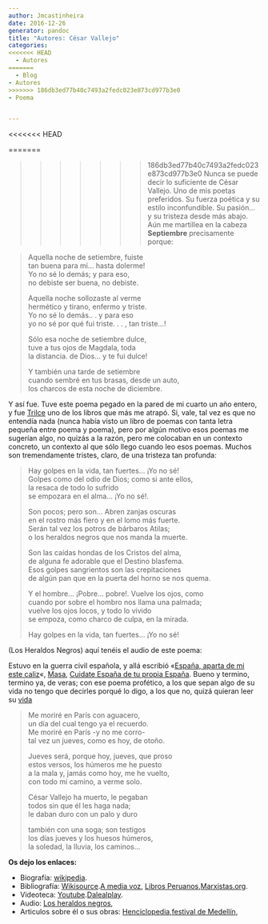 ```yaml
---
author: Jmcastinheira
date: 2016-12-26
generator: pandoc
title: "Autores: César Vallejo"
categories:
<<<<<<< HEAD
  - Autores
=======
  - Blog
- Autores
>>>>>>> 186db3ed77b40c7493a2fedc023e873cd977b3e0
- Poema


---
```


<<<<<<< HEAD


=======
>>>>>>> 186db3ed77b40c7493a2fedc023e873cd977b3e0
Nunca se puede decir lo suficiente de César Vallejo. Uno de mis poetas
preferidos. Su fuerza poética y su estilo inconfundible. Su pasión... y
su tristeza desde más abajo. Aún me martillea en la cabeza
**Septiembre** precisamente porque:

> Aquella noche de setiembre, fuiste\
> tan buena para mí... hasta dolerme!\
> Yo no sé lo demás; y para eso,\
> no debiste ser buena, no debiste.
>
> Aquella noche sollozaste al verme\
> hermético y tirano, enfermo y triste.\
> Yo no sé lo demás.. . y para eso\
> yo no sé por qué fui triste. . . , tan triste...!
>
> Sólo esa noche de setiembre dulce,\
> tuve a tus ojos de Magdala, toda\
> la distancia. de Dios... y te fui dulce!
>
> Y también una tarde de setiembre\
> cuando sembré en tus brasas, desde un auto,\
> los charcos de esta noche de diciembre.

Y así fue. Tuve este poema pegado en la pared de mi cuarto un año
entero, y fue [Trilce](http://es.wikisource.org/wiki/Trilce) uno de los
libros que más me atrapó. Si, vale, tal vez es que no entendía nada
(nunca había visto un libro de poemas con tanta letra pequeña entre
poema y poema), pero por algún motivo esos poemas me sugerían algo, no
quizás a la razón, pero me colocaban en un contexto concreto, un
contexto al que sólo llego cuando leo esos poemas. Muchos son
tremendamente tristes, claro, de una tristeza tan profunda:

> Hay golpes en la vida, tan fuertes... ¡Yo no sé!\
> Golpes como del odio de Dios; como si ante ellos,\
> la resaca de todo lo sufrido\
> se empozara en el alma... ¡Yo no sé!.
>
> Son pocos; pero son... Abren zanjas oscuras\
> en el rostro más fiero y en el lomo más fuerte.\
> Serán tal vez los potros de bárbaros Atilas;\
> o los heraldos negros que nos manda la muerte.
>
> Son las caídas hondas de los Cristos del alma,\
> de alguna fe adorable que el Destino blasfema.\
> Esos golpes sangrientos son las crepitaciones\
> de algún pan que en la puerta del horno se nos quema.
>
> Y el hombre... ¡Pobre... pobre!. Vuelve los ojos, como\
> cuando por sobre el hombro nos llama una palmada;\
> vuelve los ojos locos, y todo lo vivido\
> se empoza, como charco de culpa, en la mirada.
>
> Hay golpes en la vida, tan fuertes... ¡Yo no sé!

(Los Heraldos Negros) aquí tenéis el audio de este poema:

Estuvo en la guerra civil española, y allá escribió «[España, aparta de
mi este
caliz](http://es.wikisource.org/wiki/Espa%C3%B1a%2C_aparta_de_m%C3%AD_este_c%C3%A1liz)«,
[Masa](http://es.wikisource.org/wiki/Masa), [Cuidate España de tu propia
España](http://es.wikisource.org/wiki/Masa). Bueno y termino, termino
ya, de veras; con ese poema profético, a los que sepan algo de su vida
no tengo que decirles porqué lo digo, a los que no, quizá quieran leer
su [vida](http://es.wikipedia.org/wiki/C%C3%A9sar_Vallejo)

> Me moriré en París con aguacero,\
> un día del cual tengo ya el recuerdo.\
> Me moriré en París -y no me corro-\
> tal vez un jueves, como es hoy, de otoño.
>
> Jueves será, porque hoy, jueves, que proso\
> estos versos, los húmeros me he puesto\
> a la mala y, jamás como hoy, me he vuelto,\
> con todo mi camino, a verme solo.
>
> César Vallejo ha muerto, le pegaban\
> todos sin que él les haga nada;\
> le daban duro con un palo y duro
>
> también con una soga; son testigos\
> los días jueves y los huesos húmeros,\
> la soledad, la lluvia, los caminos...

**Os dejo los enlaces:**

-   Biografía:
    [wikipedia](http://es.wikipedia.org/wiki/C%C3%A9sar_Vallejo).
-   Bibliografía:
    [Wikisource](http://es.wikisource.org/wiki/C%C3%A9sar_Vallejo).[A
    media voz](http://amediavoz.com/vallejo.htm), [Libros
    Peruanos](http://www.librosperuanos.com/autores/cesar_vallejo.html),[Marxistas.org](http://www.marxists.org/espanol/vallejo/poemas.htm).
-   Videoteca:
    [Youtube](http://www.youtube.com/results?search_query=Cesar+Vallejo&search_type=).[Dalealplay](http://www.dalealplay.com/informaciondecontenido.php?con=66143).
  -   Audio: [Los heraldos
    negros](http://www.evoca.com/everyone_recording.jsp?rid=17283),
  -   Articulos sobre él o sus obras:
    [Henciclopedia](http://www.henciclopedia.org.uy/autores/Platero/curriculum.htm),[festival
    de
    Medellín](http://www.festivaldepoesiademedellin.org/pub.php/es/Revista/ultimas_ediciones/79/mariategui.html),
